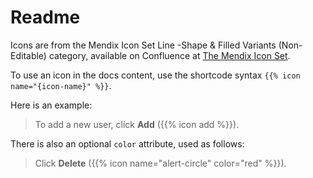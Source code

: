 # Readme

Icons are from the Mendix Icon Set Line -Shape & Filled Variants (Non-Editable) category, available on Confluence at [The Mendix Icon Set](https://mendix.atlassian.net/l/cp/U89wu3oL).

To use an icon in the docs content, use the shortcode syntax `{{% icon name="{icon-name}" %}}`. 

Here is an example:

> To add a new user, click **Add** ({{% icon add %}}).

There is also an optional `color` attribute, used as follows:

> Click **Delete** ({{% icon name="alert-circle" color="red" %}}).
